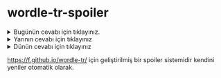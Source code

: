 # wordle-tr-spoiler

<details>
  <summary>Bugünün cevabı için tıklayınız.</summary>
  <br>
    <b> galop </b>
</details>

<details>
  <summary>Yarının cevabı için tıklayınız</summary>
  <br>
   <b> türlü </b>
</details>

<details>
  <summary>Dünün cevabı için tıklayınız </summary>
  <br>
  <b> kagir </b>
</details>

https://f.github.io/wordle-tr/ için geliştirilmiş bir spoiler sistemidir kendini yeniler otomatik olarak.

